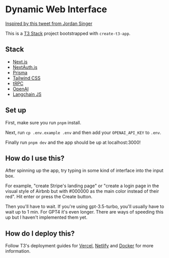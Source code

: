 # Dynamic Web Interface

[Inspired by this tweet from Jordan Singer](https://twitter.com/jsngr/status/1641108150349873153?s=20)

This is a [T3 Stack](https://create.t3.gg/) project bootstrapped with `create-t3-app`.

## Stack

- [Next.js](https://nextjs.org)
- [NextAuth.js](https://next-auth.js.org)
- [Prisma](https://prisma.io)
- [Tailwind CSS](https://tailwindcss.com)
- [tRPC](https://trpc.io)
- [OpenAI](https://openai.com)
- [Langchain JS](https://github.com/hwchase17/langchainjs)

## Set up

First, make sure you run `pnpm` install.

Next, run `cp .env.example .env` and then add your `OPENAI_API_KEY` to `.env`.

Finally run `pnpm dev` and the app should be up at localhost:3000!

## How do I use this?

After spinning up the app, try typing in some kind of interface into the input box.

For example, "create Stripe's landing page" or "create a login page in the visual style of Airbnb but with #000000 as the main color instead of their red". Hit enter or press the Create button.

Then you'll have to wait. If you're using gpt-3.5-turbo, you'll usually have to wait up to 1 min. For GPT4 it's even longer. There are ways of speeding this up but I haven't implemented them yet.

## How do I deploy this?

Follow T3's deployment guides for [Vercel](https://create.t3.gg/en/deployment/vercel), [Netlify](https://create.t3.gg/en/deployment/netlify) and [Docker](https://create.t3.gg/en/deployment/docker) for more information.

